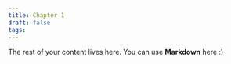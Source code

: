 ```yaml
---
title: Chapter 1
draft: false
tags:
---
```

 
The rest of your content lives here. You can use **Markdown** here :)